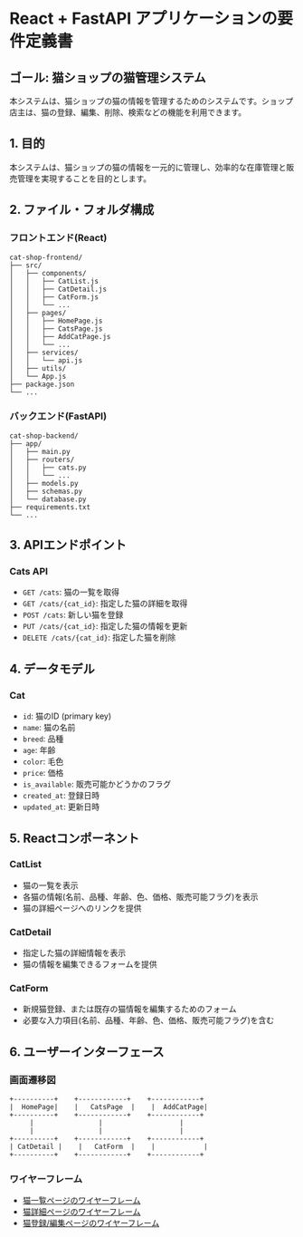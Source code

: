 # React + FastAPI アプリケーションの要件定義書
## ゴール: 猫ショップの猫管理システム
本システムは、猫ショップの猫の情報を管理するためのシステムです。ショップ店主は、猫の登録、編集、削除、検索などの機能を利用できます。

## 1. 目的
本システムは、猫ショップの猫の情報を一元的に管理し、効率的な在庫管理と販売管理を実現することを目的とします。

## 2. ファイル・フォルダ構成

### フロントエンド(React)
```
cat-shop-frontend/
├── src/
│   ├── components/
│   │   ├── CatList.js
│   │   ├── CatDetail.js
│   │   ├── CatForm.js
│   │   └── ...
│   ├── pages/
│   │   ├── HomePage.js
│   │   ├── CatsPage.js
│   │   ├── AddCatPage.js
│   │   └── ...
│   ├── services/
│   │   └── api.js
│   ├── utils/
│   └── App.js
├── package.json
└── ...
```

### バックエンド(FastAPI)
```
cat-shop-backend/
├── app/
│   ├── main.py
│   ├── routers/
│   │   ├── cats.py
│   │   └── ...
│   ├── models.py
│   ├── schemas.py
│   └── database.py
├── requirements.txt
└── ...
```

## 3. APIエンドポイント

### Cats API
- `GET /cats`: 猫の一覧を取得
- `GET /cats/{cat_id}`: 指定した猫の詳細を取得
- `POST /cats`: 新しい猫を登録
- `PUT /cats/{cat_id}`: 指定した猫の情報を更新
- `DELETE /cats/{cat_id}`: 指定した猫を削除

## 4. データモデル

### Cat
- `id`: 猫のID (primary key)
- `name`: 猫の名前
- `breed`: 品種
- `age`: 年齢
- `color`: 毛色
- `price`: 価格
- `is_available`: 販売可能かどうかのフラグ
- `created_at`: 登録日時
- `updated_at`: 更新日時

## 5. Reactコンポーネント

### CatList
- 猫の一覧を表示
- 各猫の情報(名前、品種、年齢、色、価格、販売可能フラグ)を表示
- 猫の詳細ページへのリンクを提供

### CatDetail
- 指定した猫の詳細情報を表示
- 猫の情報を編集できるフォームを提供

### CatForm
- 新規猫登録、または既存の猫情報を編集するためのフォーム
- 必要な入力項目(名前、品種、年齢、色、価格、販売可能フラグ)を含む

## 6. ユーザーインターフェース

### 画面遷移図
```
+----------+    +------------+    +------------+
|  HomePage|    |   CatsPage  |    |  AddCatPage|
+----------+    +------------+    +------------+
     |                |                   |
     |                |                   |
+----------+    +------------+    +------------+
| CatDetail |    |   CatForm  |    |            |
+----------+    +------------+    +------------+
```

### ワイヤーフレーム
- [猫一覧ページのワイヤーフレーム](wireframe-cat-list.png)
- [猫詳細ページのワイヤーフレーム](wireframe-cat-detail.png)
- [猫登録/編集ページのワイヤーフレーム](wireframe-cat-form.png)